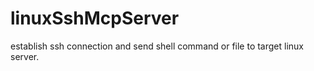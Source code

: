 # linuxSshMcpServer
establish ssh connection and send shell command or file to target linux server.
